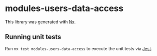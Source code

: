 # modules-users-data-access

This library was generated with [Nx](https://nx.dev).

## Running unit tests

Run `nx test modules-users-data-access` to execute the unit tests via [Jest](https://jestjs.io).

